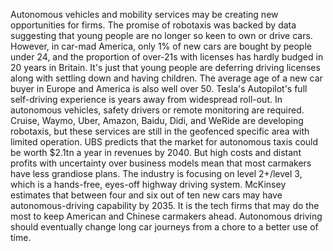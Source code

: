 Autonomous vehicles and mobility services may be creating new opportunities for firms. The promise of robotaxis was backed by data suggesting that young people are no longer so keen to own or drive cars. However, in car-mad America, only 1% of new cars are bought by people under 24, and the proportion of over-21s with licenses has hardly budged in 20 years in Britain. It's just that young people are deferring driving licenses along with settling down and having children. The average age of a new car buyer in Europe and America is also well over 50. Tesla's Autopilot's full self-driving experience is years away from widespread roll-out. In autonomous vehicles, safety drivers or remote monitoring are required. Cruise, Waymo, Uber, Amazon, Baidu, Didi, and WeRide are developing robotaxis, but these services are still in the geofenced specific area with limited operation. UBS predicts that the market for autonomous taxis could be worth $2.1tn a year in revenues by 2040. But high costs and distant profits with uncertainty over business models mean that most carmakers have less grandiose plans. The industry is focusing on level 2+/level 3, which is a hands-free, eyes-off highway driving system. McKinsey estimates that between four and six out of ten new cars may have autonomous-driving capability by 2035. It is the tech firms that may do the most to keep American and Chinese carmakers ahead. Autonomous driving should eventually change long car journeys from a chore to a better use of time.